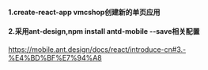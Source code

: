 #### 1.create-react-app vmcshop创建新的单页应用
#### 2.采用ant-design,npm install antd-mobile --save相关配置
https://mobile.ant.design/docs/react/introduce-cn#3.-%E4%BD%BF%E7%94%A8